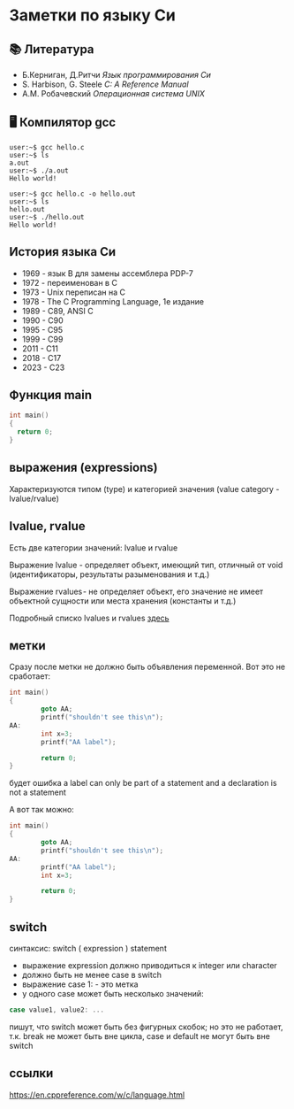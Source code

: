# Заметки по языку Си

## 📚 Литература
* Б.Керниган, Д.Ритчи *Язык программирования Си*
* S. Harbison, G. Steele *C: A Reference Manual*
* А.М. Робачевский  *Операционная система UNIX*

## 🖥️ Компилятор gcc
```console
user:~$ gcc hello.c
user:~$ ls
a.out
user:~$ ./a.out
Hello world!
```

```console
user:~$ gcc hello.c -o hello.out
user:~$ ls
hello.out
user:~$ ./hello.out
Hello world!
```

## История языка Си
* 1969 - язык B для замены ассемблера PDP-7
* 1972 - переименован в C
* 1973 - Unix переписан на C
* 1978 -  The C Programming Language, 1е издание
* 1989 - C89, ANSI C
* 1990 - C90
* 1995 - C95
* 1999 - C99
* 2011 - C11
* 2018 - C17
* 2023 - C23 
## Функция main
~~~c
int main()
{
  return 0;
}
~~~
## выражения (expressions)
Характеризуются типом (type) и категорией значения (value category - lvalue/rvalue) 

## lvalue, rvalue
Есть две категории значений: lvalue и rvalue

Выражение lvalue - определяет объект, имеющий тип, отличный от void (идентификаторы, результаты разыменования и т.д.)

Выражение rvalues ﻿- не определяет объект, его значение не имеет объектной сущности или места хранения (константы и т.д.)

Подробный списко lvalues и rvalues [здесь](https://en.cppreference.com/w/c/language/value_category.html)

## метки
Сразу после метки не должно быть объявления переменной.
Вот это не сработает:
~~~c
int main()
{
        goto AA;
        printf("shouldn't see this\n");
AA:
        int x=3;
        printf("AA label");

        return 0;
}
~~~
будет ошибка 
a label can only be part of a statement and a declaration is not a statement

А вот так можно:
~~~c
int main()
{
        goto AA;
        printf("shouldn't see this\n");
AA:
        printf("AA label");
        int x=3;

        return 0;
}
~~~

## switch
синтаксис: 
switch ( expression ) statement		

* выражение expression должно приводиться к integer или character
* должно быть не менее case в switch
* выражение case 1: - это метка
* у одного case может быть несколько значений: 
~~~c
case value1, value2: ... 
~~~

пишут, что switch может быть без фигурных скобок; но это не работает, т.к. break не может быть вне цикла, case и default не могут быть вне switch

## ссылки
https://en.cppreference.com/w/c/language.html
